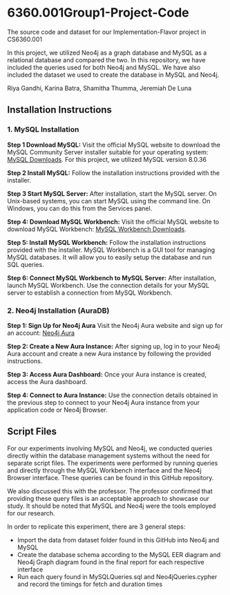# 6360.001Group1-Project-Code
The source code and dataset for our Implementation-Flavor project in CS6360.001

In this project, we utilized Neo4j as a graph database and MySQL as a relational database and compared the two. In this repository, we have included the queries used for both Neo4j and MySQL. We have also included the dataset we used to create the database in MySQL and Neo4j. 

Riya Gandhi, Karina Batra, Shamitha Thumma, Jeremiah De Luna

## Installation Instructions
### 1. MySQL Installation
**Step 1 Download MySQL:** 
Visit the official MySQL website to download the MySQL Community Server installer suitable for your operating system: [MySQL Downloads](https://dev.mysql.com/downloads/mysql/). For this project, we utilized MySQL version 8.0.36

**Step 2 Install MySQL:** 
Follow the installation instructions provided with the installer. 

**Step 3 Start MySQL Server:** 
After installation, start the MySQL server. On Unix-based systems, you can start MySQL using the command line. On Windows, you can do this from the Services panel. 

**Step 4: Download MySQL Workbench:** 
Visit the official MySQL website to download MySQL Workbench: [MySQL Workbench Downloads](https://dev.mysql.com/downloads/workbench/). 

**Step 5: Install MySQL Workbench:** 
Follow the installation instructions provided with the installer. MySQL Workbench is a GUI tool for managing MySQL databases. It will allow you to easily setup the database and run SQL queries. 

**Step 6: Connect MySQL Workbench to MySQL Server:**
After installation, launch MySQL Workbench. Use the connection details for your MySQL server to establish a connection from MySQL Workbench.


### 2. Neo4j Installation (AuraDB)

**Step 1: Sign Up for Neo4j Aura**
Visit the Neo4j Aura website and sign up for an account: [Neo4j Aura](https://neo4j.com/cloud/platform/aura-graph-database/)

**Step 2: Create a New Aura Instance:**
After signing up, log in to your Neo4j Aura account and create a new Aura instance by following the provided instructions. 

**Step 3: Access Aura Dashboard:**
Once your Aura instance is created, access the Aura dashboard.

**Step 4: Connect to Aura Instance:**
Use the connection details obtained in the previous step to connect to your Neo4j Aura instance from your application code or Neo4j Browser.

## Script Files
For our experiments involving MySQL and Neo4j, we conducted queries directly within the database management systems without the need for separate script files. The experiments were performed by running queries and directly through the MySQL Workbench interface and the Neo4j Browser interface. These queries can be found in this GitHub repository. 

We also discussed this with the professor. The professor confirmed that providing these query files is an acceptable approach to showcase our study. It should be noted that MySQL and Neo4j were the tools employed for our research.

In order to replicate this experiment, there are 3 general steps: 

 - Import the data from dataset folder found in this GitHub into Neo4j and MySQL 
 - Create the database schema according to the MySQL EER diagram and Neo4j Graph diagram found in the final report for each respective interface
 - Run each query found in MySQLQueries.sql and Neo4jQueries.cypher and record the timings for fetch and duration times
